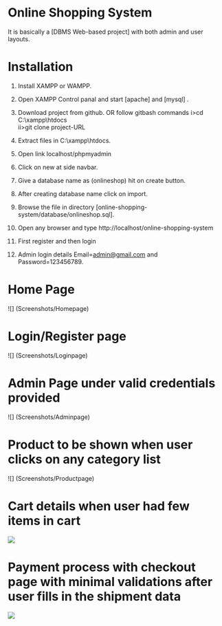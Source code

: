 # Online Shopping System 

It is basically a [DBMS Web-based project] with both admin and user layouts.

# Installation

1. Install XAMPP or WAMPP.
2. Open XAMPP Control panal and start [apache] and [mysql] .
3. Download project from github.
    OR follow gitbash commands
    i>cd C:\\xampp\htdocs\
    ii>git clone project-URL
	
4.  Extract files in C:\\xampp\htdocs\.
5.  Open link localhost/phpmyadmin
6.  Click on new at side navbar.
7.  Give a database name as (onlineshop) hit on create button.
8.  After creating database name click on import.
9.  Browse the file in directory [online-shopping-system/database/onlineshop.sql].
10. Open any browser and type http://localhost/online-shopping-system
11. First register and then login
12. Admin login details  Email=admin@gmail.com and Password=123456789.

# Home Page
![] (Screenshots/Homepage)

# Login/Register page 
![] (Screenshots/Loginpage)

# Admin Page under valid credentials provided
![] (Screenshots/Adminpage)

# Product to be shown when user clicks on any category list
![] (Screenshots/Productpage)

# Cart details when user had few items in cart
![](Screenshots/Cartpage)

# Payment process with checkout page with minimal validations after user fills in the shipment data 
![](Screenshots/Paymentpage)
